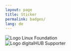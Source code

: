 ```yaml
---
layout: page
title: Sticker
permalink: badges/
lang: de
---
```


<div class="row">
  <div class="column">
    <img class="badge" src="{{ site.baseurl }}/assets/site/images/250px-Linux_Foundation_logo.png" alt="Logo Linux Foundation" title="Linux Foundation Supporter" />
  </div>
  <div class="column">
    <img class="badge" src="{{ site.baseurl }}/assets/site/images/hubaachen_badge_invert.png" alt="Logo digitalHUB Supporter" title="digitalHUB Supporter" />
  </div>
</div>
